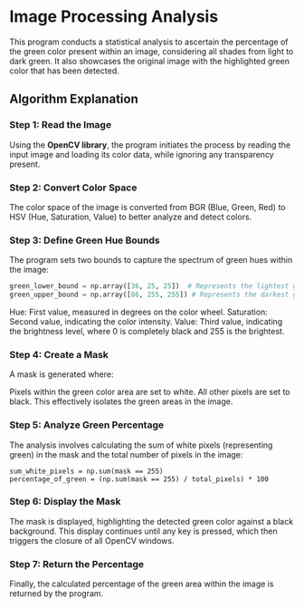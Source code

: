 # Image Processing Analysis

This program conducts a statistical analysis to ascertain the percentage of the green color present within an image, considering all shades from light to dark green. It also showcases the original image with the highlighted green color that has been detected.

## Algorithm Explanation

### Step 1: Read the Image
Using the **OpenCV library**, the program initiates the process by reading the input image and loading its color data, while ignoring any transparency present.

### Step 2: Convert Color Space
The color space of the image is converted from BGR (Blue, Green, Red) to HSV (Hue, Saturation, Value) to better analyze and detect colors.

### Step 3: Define Green Hue Bounds
The program sets two bounds to capture the spectrum of green hues within the image:

```python
green_lower_bound = np.array([36, 25, 25])  # Represents the lightest green
green_upper_bound = np.array([86, 255, 255]) # Represents the darkest green
```

Hue: First value, measured in degrees on the color wheel.
Saturation: Second value, indicating the color intensity.
Value: Third value, indicating the brightness level, where 0 is completely black and 255 is the brightest.

### Step 4: Create a Mask
A mask is generated where:

Pixels within the green color area are set to white.
All other pixels are set to black.
This effectively isolates the green areas in the image.

### Step 5: Analyze Green Percentage
The analysis involves calculating the sum of white pixels (representing green) in the mask and the total number of pixels in the image:

``` Calculate the percentage of green in the image
sum_white_pixels = np.sum(mask == 255)
percentage_of_green = (np.sum(mask == 255) / total_pixels) * 100
```

### Step 6: Display the Mask
The mask is displayed, highlighting the detected green color against a black background. This display continues until any key is pressed, which then triggers the closure of all OpenCV windows.

### Step 7: Return the Percentage
Finally, the calculated percentage of the green area within the image is returned by the program.
